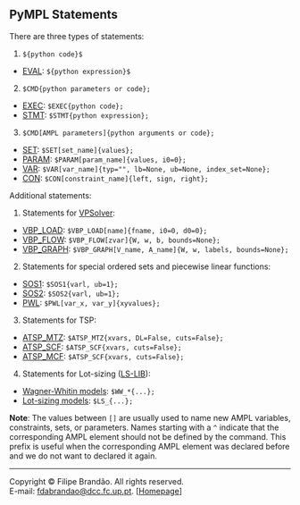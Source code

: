 ## PyMPL Statements

There are three types of statements:

1. `${python code}$`
 
  * [EVAL](STMTS_General#eval): `${python expression}$`

2. `$CMD{python parameters or code};`

  * [EXEC](STMTS_General#exec): `$EXEC{python code};`
  * [STMT](STMTS_General#stmt): `$STMT{python expression};`

3. `$CMD[AMPL parameters]{python arguments or code};` 

  * [SET](STMTS_General#set): `$SET[set_name]{values};`
  * [PARAM](STMTS_General#param): `$PARAM[param_name]{values, i0=0};`
  * [VAR](STMTS_General#var): `$VAR[var_name]{typ="", lb=None, ub=None, index_set=None};`
  * [CON](STMTS_General#con): `$CON[constraint_name]{left, sign, right};`

Additional statements:

1. Statements for [VPSolver](https://github.com/fdabrandao/vpsolver):

  * [VBP_LOAD](STMTS_VPSolver#vbp_load): `$VBP_LOAD[name]{fname, i0=0, d0=0};`
  * [VBP_FLOW](STMTS_VPSolver#vbp_flow): `$VBP_FLOW[zvar]{W, w, b, bounds=None};`
  * [VBP_GRAPH](STMTS_VPSolver#vbp_graph): `$VBP_GRAPH[V_name, A_name]{W, w, labels, bounds=None};`

2. Statements for special ordered sets and piecewise linear functions:

  * [SOS1](STMTS_SOS#sos1): `$SOS1{varl, ub=1};`
  * [SOS2](STMTS_SOS#sos2): `$SOS2{varl, ub=1};`
  * [PWL](STMTS_SOS#pwl): `$PWL[var_x, var_y]{xyvalues};`

3. Statements for TSP:

  * [ATSP_MTZ](STMTS_TSP#atsp_mtz): `$ATSP_MTZ{xvars, DL=False, cuts=False};`
  * [ATSP_SCF](STMTS_TSP#atsp_scf): `$ATSP_SCF{xvars, cuts=False};`
  * [ATSP_MCF](STMTS_TSP#atsp_mcf): `$ATSP_SCF{xvars, cuts=False};`

4. Statements for Lot-sizing ([LS-LIB](STMTS_LSLIB)):

  * [Wagner-Whitin models](STMTS_LSLIB#wagner-whitin-models): `$WW_*{...};`
  * [Lot-sizing models](STMTS_LSLIB#lot-sizing-models): `$LS_{...};`

**Note**: The values between `[]` are usually used to name new AMPL variables, constraints, sets, or parameters. Names starting with a `^` indicate that the corresponding AMPL element should not be defined by the command. This prefix is useful when the corresponding AMPL element was declared before and we do not want to declared it again.

***
Copyright © Filipe Brandão. All rights reserved.  
E-mail: <fdabrandao@dcc.fc.up.pt>. [[Homepage](http://www.dcc.fc.up.pt/~fdabrandao/)]